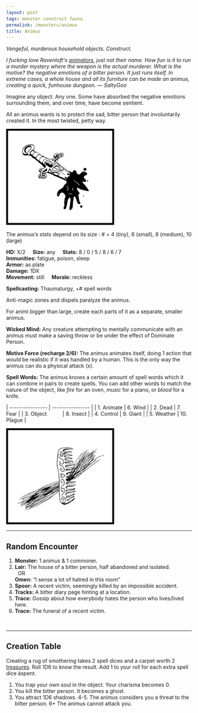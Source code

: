 ```yaml
---
layout: post
tags: monster construct fauna
permalink: /monsters/animus
title: Animus
---
```


*Vengeful, murderous household objects. Construct.*

<span class="alchemy"> *I fucking love Ravenloft's [animators](http://adnd.geoshitties.installgentoo.com/mm/animatgr.html), just not their name. How fun is it to run a murder mystery where the weapon is the actual murderer. What is the motive? the negative emotions of a bitter person. It just runs itself. In extreme cases, a whole house and all its furniture can be made an animus, creating a quick, funhouse dungeon. — SaltyGoo* </span>

Imagine any object. Any one. Some have absorbed the negative emotions surrounding them, and over time, have become sentient.

All an animus wants is to protect the sad, bitter person that involuntarily created it. In the most twisted, petty way.

<img src="/images/Animus.png" alt="Animus"  height="250" style="border:5px solid black">

The animus’s stats depend on its size : # = 4 (tiny), 6 (small), 8 (medium), 10 (large)

**HD:** X/2  &nbsp; &nbsp;  **Size:** any &nbsp; &nbsp; **Stats:**  8 / 0 / 5 / 8 / 6 / 7  <br>
**Immunities:** fatigue, poison, sleep <br>
**Armor:** as plate <br>
**Damage:** 1DX <br>
**Movement:** still &nbsp; &nbsp; **Morale:** reckless <br>

**Spellcasting:** Thaumaturgy, +# spell words

Anti-magic zones and dispels paralyze the animus.

For animi bigger than large, create each parts of it as a separate, smaller animus.

**Wicked Mind:** Any creature attempting to mentally communicate with an animus must make a saving throw or be under the effect of Dominate Person.

**Motive Force (recharge 2/6):** The animus animates itself, doing 1 action that would be realistic if it was handled by a human. This is the only way the animus can do a physical attack (x).

**Spell Words:** The animus knows a certain amount of spell words which it can combine in pairs to create spells. You can add other words to match the nature of the object, like *fire* for an oven, *music* for a piano, or *blood* for a knife.

| ---------------- | ---------------- |
| 1. Animate  |  6. Wind  |
| 2. Dead  |  7. Fear  |
| 3. Object &nbsp; &nbsp; &nbsp; &nbsp; &nbsp; |  8. Insect  |
| 4. Control  |  9. Giant  |
| 5. Weather  |  10. Plague  |

<img src="/images/Animus2.png" alt="Animus"  height="250" style="border:5px solid black">

---

## Random Encounter

1. **Monster:** 1 animus & 1 commoner.
1. **Lair:** The house of a bitter person, half abandoned and isolated. <br>	&nbsp; OR <br>	**Omen:** “I sense a lot of hatred in this room”
1. **Spoor:** A recent victim, seemingly killed by an impossible accident.
1. **Tracks:** A bitter diary page hinting at a location.
1. **Trace:** Gossip about how everybody hates the person who lives/lived here. 
1. **Trace:** The funeral of a recent victim. 

<br>

---

## Creation Table

Creating a rug of smothering takes 2 spell dices and a carpet worth 2 [treasures](https://saltygoo.github.io/2020/11/10/extra-rules#treasures). Roll 1D6 to know the result. Add 1 to your roll for each extra spell dice àspent.

1. You trap your own soul in the object. Your charisma becomes 0.
1. You kill the bitter person. It becomes a ghost.
1. You attract 1D6 shadows.
4-5.	The animus considers you a threat to the bitter person.
6+	The animus cannot attack you.

